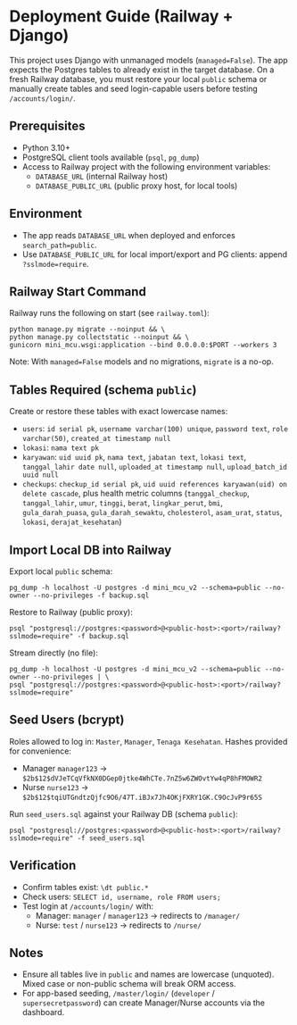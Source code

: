 # Deployment Guide (Railway + Django)

This project uses Django with unmanaged models (`managed=False`). The app expects the Postgres tables to already exist in the target database. On a fresh Railway database, you must restore your local `public` schema or manually create tables and seed login-capable users before testing `/accounts/login/`.

## Prerequisites
- Python 3.10+
- PostgreSQL client tools available (`psql`, `pg_dump`)
- Access to Railway project with the following environment variables:
  - `DATABASE_URL` (internal Railway host)
  - `DATABASE_PUBLIC_URL` (public proxy host, for local tools)

## Environment
- The app reads `DATABASE_URL` when deployed and enforces `search_path=public`.
- Use `DATABASE_PUBLIC_URL` for local import/export and PG clients: append `?sslmode=require`.

## Railway Start Command
Railway runs the following on start (see `railway.toml`):
```
python manage.py migrate --noinput && \
python manage.py collectstatic --noinput && \
gunicorn mini_mcu.wsgi:application --bind 0.0.0.0:$PORT --workers 3
```
Note: With `managed=False` models and no migrations, `migrate` is a no-op.

## Tables Required (schema `public`)
Create or restore these tables with exact lowercase names:
- `users`: `id serial pk`, `username varchar(100) unique`, `password text`, `role varchar(50)`, `created_at timestamp null`
- `lokasi`: `nama text pk`
- `karyawan`: `uid uuid pk`, `nama text`, `jabatan text`, `lokasi text`, `tanggal_lahir date null`, `uploaded_at timestamp null`, `upload_batch_id uuid null`
- `checkups`: `checkup_id serial pk`, `uid uuid references karyawan(uid) on delete cascade`, plus health metric columns (`tanggal_checkup`, `tanggal_lahir`, `umur`, `tinggi`, `berat`, `lingkar_perut`, `bmi`, `gula_darah_puasa`, `gula_darah_sewaktu`, `cholesterol`, `asam_urat`, `status`, `lokasi`, `derajat_kesehatan`)

## Import Local DB into Railway
Export local `public` schema:
```
pg_dump -h localhost -U postgres -d mini_mcu_v2 --schema=public --no-owner --no-privileges -f backup.sql
```
Restore to Railway (public proxy):
```
psql "postgresql://postgres:<password>@<public-host>:<port>/railway?sslmode=require" -f backup.sql
```
Stream directly (no file):
```
pg_dump -h localhost -U postgres -d mini_mcu_v2 --schema=public --no-owner --no-privileges | \
psql "postgresql://postgres:<password>@<public-host>:<port>/railway?sslmode=require"
```

## Seed Users (bcrypt)
Roles allowed to log in: `Master`, `Manager`, `Tenaga Kesehatan`.
Hashes provided for convenience:
- Manager `manager123` → `$2b$12$dVJeTCqVfkNX0DGep0jtke4WhCTe.7nZ5w6ZWOvtYw4qP8hFMOWR2`
- Nurse `nurse123` → `$2b$12$tqiUTGndtzQjfc9O6/47T.iBJx7Jh4OKjFXRY1GK.C9OcJvP9r65S`

Run `seed_users.sql` against your Railway DB (schema `public`):
```
psql "postgresql://postgres:<password>@<public-host>:<port>/railway?sslmode=require" -f seed_users.sql
```

## Verification
- Confirm tables exist: `\dt public.*`
- Check users: `SELECT id, username, role FROM users;`
- Test login at `/accounts/login/` with:
  - Manager: `manager` / `manager123` → redirects to `/manager/`
  - Nurse: `test` / `nurse123` → redirects to `/nurse/`

## Notes
- Ensure all tables live in `public` and names are lowercase (unquoted). Mixed case or non-public schema will break ORM access.
- For app-based seeding, `/master/login/` (`developer` / `supersecretpassword`) can create Manager/Nurse accounts via the dashboard.